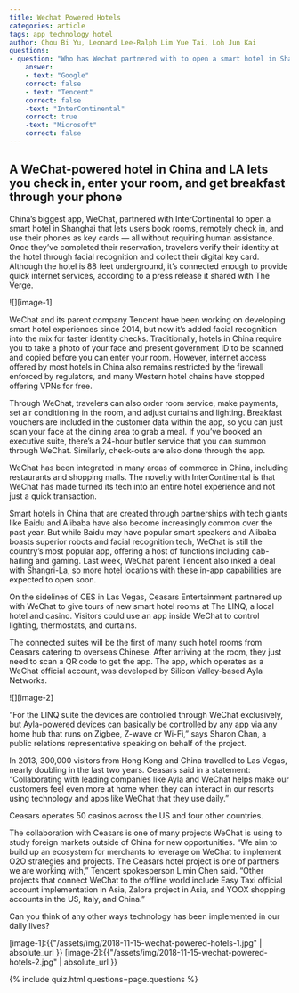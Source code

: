```yaml
---
title: Wechat Powered Hotels
categories: article
tags: app technology hotel
author: Chou Bi Yu, Leonard Lee-Ralph Lim Yue Tai, Loh Jun Kai
questions:
- question: "Who has Wechat partnered with to open a smart hotel in Shanghai?"
	answer:
	- text: "Google"
	correct: false
	- text: "Tencent"
	correct: false
	-text: "InterContinental"
	correct: true
	-text: "Microsoft"
	correct: false
---
```

## **A WeChat-powered hotel in China and LA lets you check in, enter your room, and get breakfast through your phone**
China’s biggest app, WeChat, partnered with InterContinental to open a smart hotel in Shanghai that lets users book rooms, remotely check in, and use their phones as key cards — all without requiring human assistance. Once they’ve completed their reservation, travelers verify their identity at the hotel through facial recognition and collect their digital key card. Although the hotel is 88 feet underground, it’s connected enough to provide quick internet services, according to a press release it shared with The Verge.

![][image-1]

WeChat and its parent company Tencent have been working on developing smart hotel experiences since 2014, but now it’s added facial recognition into the mix for faster identity checks. Traditionally, hotels in China require you to take a photo of your face and present government ID to be scanned and copied before you can enter your room. However, internet access offered by most hotels in China also remains restricted by the firewall enforced by regulators, and many Western hotel chains have stopped offering VPNs for free.

Through WeChat, travelers can also order room service, make payments, set air conditioning in the room, and adjust curtains and lighting. Breakfast vouchers are included in the customer data within the app, so you can just scan your face at the dining area to grab a meal. If you’ve booked an executive suite, there’s a 24-hour butler service that you can summon through WeChat. Similarly, check-outs are also done through the app.

WeChat has been integrated in many areas of commerce in China, including restaurants and shopping malls. The novelty with InterContinental is that WeChat has made turned its tech into an entire hotel experience and not just a quick transaction.

Smart hotels in China that are created through partnerships with tech giants like Baidu and Alibaba have also become increasingly common over the past year. But while Baidu may have popular smart speakers and Alibaba boasts superior robots and facial recognition tech, WeChat is still the country’s most popular app, offering a host of functions including cab-hailing and gaming. Last week, WeChat parent Tencent also inked a deal with Shangri-La, so more hotel locations with these in-app capabilities are expected to open soon.

On the sidelines of CES in Las Vegas, Ceasars Entertainment partnered up with WeChat to give tours of new smart hotel rooms at The LINQ, a local hotel and casino. Visitors could use an app inside WeChat to control lighting, thermostats, and curtains.

The connected suites will be the first of many such hotel rooms from Ceasars catering to overseas Chinese. After arriving at the room, they just need to scan a QR code to get the app. The app, which operates as a WeChat official account, was developed by Silicon Valley-based Ayla Networks.

![][image-2]

“For the LINQ suite the devices are controlled through WeChat exclusively, but Ayla-powered devices can basically be controlled by any app via any home hub that runs on Zigbee, Z-wave or Wi-Fi,” says Sharon Chan, a public relations representative speaking on behalf of the project.

In 2013, 300,000 visitors from Hong Kong and China travelled to Las Vegas, nearly doubling in the last two years. Ceasars said in a statement: “Collaborating with leading companies like Ayla and WeChat helps make our customers feel even more at home when they can interact in our resorts using technology and apps like WeChat that they use daily.”

Ceasars operates 50 casinos across the US and four other countries.

The collaboration with Ceasars is one of many projects WeChat is using to study foreign markets outside of China for new opportunities. “We aim to build up an ecosystem for merchants to leverage on WeChat to implement O2O strategies and projects. The Ceasars hotel project is one of partners we are working with,” Tencent spokesperson Limin Chen said. “Other projects that connect WeChat to the offline world include Easy Taxi official account implementation in Asia, Zalora project in Asia, and YOOX shopping accounts in the US, Italy, and China.”

Can you think of any other ways technology has been implemented in our daily lives?

[image-1]:{{"/assets/img/2018-11-15-wechat-powered-hotels-1.jpg" | absolute_url }}
[image-2]:{{"/assets/img/2018-11-15-wechat-powered-hotels-2.jpg" | absolute_url }}

{% include quiz.html questions=page.questions %}